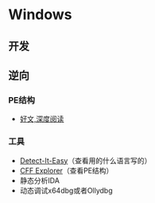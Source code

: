 # Windows

## 开发

## 逆向

### PE结构

+ [好文,深度阅读](https://blog.csdn.net/weixin_43655282/article/details/104291312?utm_medium=distribute.pc_relevant.none-task-blog-BlogCommendFromMachineLearnPai2-1.channel_param&depth_1-utm_source=distribute.pc_relevant.none-task-blog-BlogCommendFromMachineLearnPai2-1.channel_param)

### 工具

+ [Detect-It-Easy](https://github.com/horsicq/Detect-It-Easy)（查看用的什么语言写的）
+ [CFF Explorer](https://www.52pojie.cn/thread-321284-1-1.html)（查看PE结构）
+ 静态分析IDA
+ 动态调试x64dbg或者Ollydbg
